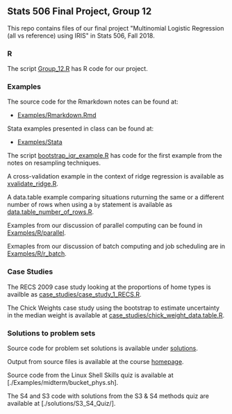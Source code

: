 ## Stats 506 Final Project, Group 12

This repo contains files of our final project "Multinomial Logistic Regression (all vs reference) using IRIS" in Stats 506, Fall 2018.

### R
The script [Group_12.R](./R/Group_12.R) has R code for our project. 

### Examples
 
The source code for the Rmarkdown notes can be found at:
  - [Examples/Rmarkdown.Rmd](./Examples/Rmarkdown.Rmd)

Stata examples presented in class can be found at:
  - [Examples/Stata](./Examples/Stata)

The script [bootstrap_iqr_example.R](Examples/R/bootstrap_iqr_example.R) has code
for the first example from the notes on resampling techniques. 

A cross-validation example in the context of ridge regression is available as 
[xvalidate_ridge.R](Examples/R/xvalidate_ridge.R).

A data.table example comparing situations ruturning the same or a different
number of rows when using a `by` statement is available as
[data.table_number_of_rows.R](Examples/R/data.table_number_of_rows.R).

Examples from our discussion of parallel computing can be found in 
[Examples/R/parallel](Examples/R/parallel/).

Exmaples from our discussion of batch computing and job scheduling are in
[Examples/R/r_batch](Examples/R/r_batch).


### Case Studies

The RECS 2009 case study looking at the proportions of home types is availble as 
[case_studies/case_study_1_RECS.R](./case_studies/case_study_1_RECS.R).

The Chick Weights case study using the bootstrap to estimate uncertainty in the 
median weight is available at 
[case_studies/chick_weight_data.table.R](case_studies/chick_weight_data.table.R).


### Solutions to problem sets

Source code for problem set solutions is available under [solutions](./solutions).

Output from source files is available at the course [homepage](https://jbhender.github.io/Stats506/F18).

Source code from the Linux Shell Skills quiz is available at [./Examples/midterm/bucket_phys.sh].

The S4 and S3 code with solutions from the S3 & S4 methods quiz are available at [./solutions/S3_S4_Quiz/].


